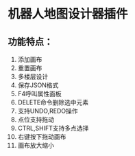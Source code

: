 ﻿# 机器人地图设计器插件

## 功能特点：

1. 添加画布
2. 重置画布
3. 多楼层设计
4. 保存JSON格式
5. F4呼叫属性面板
6. DELETE命令删除选中元素
7. 支持UNDO,REDO操作
8. 点位支持拖动
9. CTRL,SHIFT支持多点选择
10. 右键按下拖动画布
11. 画布放大缩小